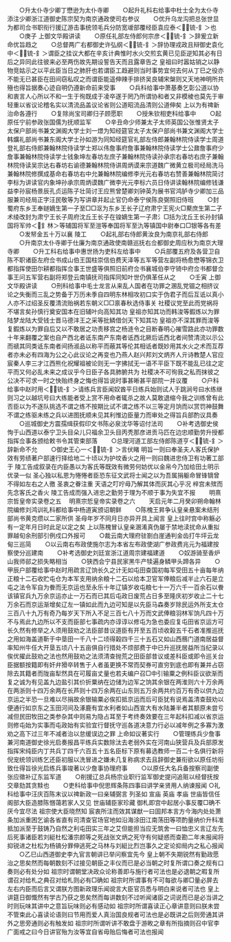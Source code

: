 <!-- { "loadSidebar": true } -->
　　○升太仆寺少卿丁懋逊为太仆寺卿
　　○起升礼科右给事中杜士全为太仆寺添注少卿浙江道御史陈宗契为南京通政使司右参议
　　○优升乌龙沟把总张世显为都司佥书职衔行援辽游击事统领毛兵分防宽叆部覆经臣袁应泰＜锍-釒＞也
　　○庚子  上御文华殿讲读
　　○原任礼部左侍郎何宗彦＜锍-釒＞辞爰立新命优旨趋之
　　○总督两广右都御史许弘纲＜锍-釒＞辞协理戎政且辩御史袁化中＜锍-釒＞谓臣之挂议大都在辛亥计典惟时水火交煎玄黄已见臣逆知其必有日后之异同此往彼来必至两伤故先期设誓告天而且露章告之  皇祖曰时嚣姑销之以静物竞姑示之以平此臣当日之肺肝也若谓臣工趋避则当时事势宜何去何从丁巳之役亦不能无已甚臣在田间窃私叹之而谓臣能遥伸辣手排挤吴良辅宋槃则又天地神明所共殛也得旨据奏心迹自明仍遵新命前来受事
　　○兵科给事中萧基奏乞彰公道以协和衷言人心所以不和一生于徇既成于凌卒遂于罔乃所谓协和者又非模棱也莫先于审轻重以省议论稽名实以清流品盖议论省则公道昭流品清则公道伸矣  上以为有禆新治命各遵行
　　○复除尚宝司卿归子顾愿职
　　○授朱钦相吏科给事中
　　○起原任宁前参政张国儒为抚顺监军
　　○辛丑命少师兼太子太师英国公张惟贤太子太保户部尚书兼文渊阁大学士刘一燝为知经筵官太子太保户部尚书兼文渊阁大学士韩爌礼部尚书兼东阁大学士孙如游为同知经筵官礼部左侍郎兼翰林院侍读学士周道登礼部右侍郎兼翰林院侍读学士郑以伟詹事府詹事兼翰林院侍读学士公鼐詹事府少詹事兼翰林院侍读学士钱象坤左春坊左庶子兼翰林院侍读孙承宗右春坊右庶子兼翰林院侍读吴宗达右春坊右谕德兼翰林院侍讲周炳谟来宗道魏广微黄立极司经局洗马兼翰林院修撰成基命右春坊右中允兼翰林院编修李光元右春坊右赞善兼翰林院简讨李标为讲读官内象坤孙承宗周炳谟魏广微李光元李标六员日侍讲读翰林院编修钱谦益李孙宸杨景辰孔贞运陈子壮简讨王应熊曾楚卿刘钟英为展书官鸿胪寺少卿加三品服兼司经局正字汪民敬等为写讲章并起止官仍命泰宁侯陈良弼照旧侍班
　　○封蜀府东乡王奉鐩嫡生第一子至□□沤为东乡王长子辽府肃宁王宪火□藂庶生第二子术绫改封为肃宁王长子周府沈丘王长子在锽嫡生第一子肃氵□括为沈丘王长孙封镇国将军帅＜釒林＞等辅国将军至溰等奉国将军至氿等镇国中尉奉口□银等各有差
　　○发帑金五十万以襄  陵工
　　○起礼部右侍郎黄汝良为南京礼部右侍郎
　　○升南京太仆寺卿于仕廉为南京通政使南赣巡抚右佥都御史周应秋为南京大理寺卿
　　○升工科右给事中惠世扬为吏科左给事中
　　○兵部覆五府及各营卫自陈不职诸臣左府佥书成山伯王国柱崇信伯费天泽等五军等营左副将杨愈懋等锦衣卫都指挥使田尔耕都指挥佥事王世盛等俱照旧前府佥书襄城伯李守锜中府佥书都督佥事王问五军营右副将郑登云南镇抚司指挥同知叶世仍俱革任从之
　　○壬寅  上御文华殿讲读
　　○刑科给事中毛士龙言从来乱人国者在功罪之溷乱党锢之相挤议论之失衡而三乱之势备于万历未季自四明东林相攻初口实于伪君子而后互诋以真小人亦不过绍圣反覆清流贻祸若东朝义□□禀春秋选侍事关  社稷议党至此而党祸将不堪言矣孙慎行奠安国本在旧辅叶向高知其功  皇祖亦知其功而韩浚等鍜炼以为罪陆梦龙陆大受钱士晋马德沣王之采等批鳞借剑天下知其功  皇祖亦不深其罪而浚等复鍜炼以为罪自后又以不敢居之功责移宫之杨涟令之目断春明心摧雪路此亦功罪数十年来翻覆之案也自产西北者诋东南产东南者诋西北厥后诋西北者间赞清流以示公而禠其同类诋东南者间扬淑品以称平而蔽其等伦其相诋者既妙用其水火之术而互荐者亦未必有四海为公之心此议论之再变也乃燕人赵兴邦刘文炳齐人亓诗教楚人官应宸秦人李三才江西熊化祝耀祖被论则无一字拂拭无一语不平臣下既不能乱已往之定平而又何必乱未来之成议乎今日臣子各具肺腑共为  社稷决不可徇我之私而抹彼之公决不可求一时之快贻终身之悔也得旨说时事甚晰甚平部院一并议覆
　　○户科给事中赵时用＜锍-釒＞请练兵言臣闻奴酋平日练兵始则试人于跳涧号曰水练继则习之以越坑号曰大练能者受上赏不用命者辄杀之故人莫敢退缩今我之训练曾有此否臣以为不逐队挑选不谓之练不按期比试不谓之练不以三等定月饷而以赏罚神鼓舞不谓之练驱未练之兵以进图抚顺未见其利惟边臣量力而审处之得旨兵部酌议具奏
　　○巡城御史方震孺缉获假印文书陈必泉沈华等诏付法司
　　○补考选御史侯恂于山西道以泰宁卫头目朵儿只福余卫头目丙秃那彦进贡马匹在边忠顺勤劳升授都指挥佥事各颁给敕书令其管束部落
　　○总理河道工部左侍郎陈道亨＜锍-釒＞辞新命不允
　　○御史王心一＜锍-釒＞言伏睹  明旨一则曰奉圣夫人客氏保护效有劳绩著户部速行择给地二十顷以为护坟香火之用一则曰魏进忠侍卫有功著工部于  陵工告成叙录在内臣愚以为客氏等既效有微劳何妨优以金帛今乃加给田土明示优录一似  圣心独以私恩为惓惓者臣恐东征文武将士闻之以为吾属捐躯命冒锋镝曾不得如左右之人徼  圣衷之眷注重  天语之叮咛毋乃解其体而灰其心乎况  梓宫未殡而先念客氏之香火  陵工告成而强入进忠之勤劳于理为不顺于事为失宜不报
　　明熹宗哲皇帝实录卷之五
　明熹宗悊皇帝实录卷之六
　　天启元年二月癸卯朔命翰林院编修刘鸿训礼科都给事中杨道寅颁诏朝鲜
　　○陈槐王昇争认皇亲悬案未结刑部尚书黄克缵以二家所供  圣母年岁不同月日亦异开具上闻言  皇上往时宫中称觞必有一定年月日时此足以定之矣  上以陈槐冒认皇亲溷淆真伪屡于禁地渎扰命从重拟罪越旬余刑部引例戍口外报可
　　○裁云南大理府驻劄白崖通判金齿打牛坪云龙甸三巡简
　　○以云南右布政使施尔志为本省左布政使湖广参政费兆元为福建按察使分巡建南
　　○补考选御史刘廷宣浙江道周宗建福建道
　　○奴游骑至香炉山我师郤之损失略相当
　　○狭西会宁县民家黑牛产犊遍身鳞甲头蹄各异
　　○甲辰户部覆给事中赵时用疏言辽饷长久之计无如屯田查国初每军受田五十亩每年纳正粮十二石收贮屯仓为本军支用纳余粮十二石以给本卫官军俸粮后减半止六石是立屯之法令军自为餋而无京运也至永乐十年辽镇岁收屯粮七十一万六千一百余石以餋该镇官兵九万余京运亦止一万石而已其后屯政日废荒占日多至隆庆初岁收止二十七万余石而京运渐增矣辽左一镇如此而九边可知是以先臣马森奏岁除民运外所支太仓三百八十九万有奇乃每岁天下所入不足三百七八十万而文武俸粮羽林军饷凡四十万不与焉此九边所以不支而臣部七事疏内亦谆谆以修屯为急也委应复屯田省京运方可长久然有修举之人须用鼓劝之法臣部昔议道臣有开至五百顷收榖五千石者准推巡抚之用如海盖道靳于中垦田一千八十二顷得榖四千三十五石又如山西鴈门道南居益督率知州牛任大开垦五顷八十五亩俱自行措处不烦部费于中已升巡抚居益所当纪录以俟优擢此鼓劝之法也然用鼓劝之法须清查抛荒之田臣部昔议或差科臣或即令巡关台臣据额按籍即有奸弁猾卒转售于人者虽更换不常而契券可直穷到底也即有兼并占窃除去其籍者而陇亩犁然具在可履亩丈量也若夫编户召□中引输粟之例科臣议欲渐而复之诚为有见盖九边盐引其价折粟纳在边储为边军之饷其余银在两淮则六十万余两在两浙则十四万余两在长芦则十四万余两在山东则五万余两共约百万有奇以供九边京运之半恐一旦难以尽捐故余银输粟必俟扣抵京运而后可臣犹有说焉盖清查鼓劝以便通行如京东之玉田河间及涿鹿有宜水利者如山西宣大有水陆兼半者其额原未尝亏减但民田牧田之类参杂其中则易为隐占耳至于考终奏效要在三年起科扣减以省京运则修屯始为实事而屯政始有实验宜行督抚守巡各道决意力行必以减年例之多寡为激劝之高下过三年不减者治以怠缓误边之罪  上命如议著实行
　　○管理练兵少詹事兼河南道御史徐光启奏报昌平练兵实数除汰去老弱外实在河南山狭营兵及兵部原发指挥宋纯臣内丁共兵丁四千六百五十五名臣标下原有募选教师一百二十名俱行新将倪宠统领训练乞还臣初服以洗冒进之嫌未几复称病求去且辞御史兼衔欲以原任坊衔致仕得旨徐光启练兵事竣著以少詹事协理府事
　　○以原任大名兵备按察司副使张应徵补辽东监军道
　　○削援辽总兵杨宗业职行监军御史提问追赃以经督抚按交章劾其贪黩也
　　○吏科给事中倪思辉条陈四事曰讲学亲贤用人纳谏报闻
○礼科给事中汪庆百陈末议以禆新政一曰亲辅弼言  列圣如  宣庙  英庙  孝庙  世庙皆信任阁部大臣造膝陈悃蔼若家人又见  世庙辅臣家珍藏  御札即宫中起居小事反覆□确不厌今宜尽法  祖宗使大臣晓然知  宸衷所注而效其谋猷一曰固邦本言方今海内处处萧条加派重困乞谕各省直有司清查官场官地如沿海涂田江南荡田等项酌量纳价升科准抵加派至于鼓铸乃自然之利屯田实三年之艾但能担当应无筑舍一曰恤忠义言辽左先后死事诸臣若刘綎杜松潘宗颜等之死战张文炳之死守有何疑惑而查勘二年未报闻将抑锐进之杜松为杨镐分罪伸逃死之马林与刘綎比烈岂事久之定论抑局内之私心报闻
　　○乙巳山西道御史李九官言朝讲已举问察宜先今  皇上朝不失期锐然有勤政愿治之思矣然而每朝数刻不过接见朝臣之丰仪而已是必当朝之时复所谓口奏之规有口奏则必有处分如  祖宗时谓朝堂决政众论称善即与施行者可法也是必退朝之暇复所谓召对给札之典召对给札则必有□确如  祖宗时所谓事有不可每欲与卿□量必屏去左右内臣而后言又谓朕方图新政理乐闻谠言大臣官员悉与明白来说者可法也  皇上讲筵日御慨然有学古乃获之思矣然而每讲数刻不过听闻诸臣之词说而已是必当讲之时则玩味其讲中之意旨玩味则必有感动如  祖宗时所谓喜读正心章讲意则曰朕未尝不管束此心喜读论语则曰节用而爱人真治国良规者可法也是必既讲之后则旁通其讲外之思旁通则必有触发如  祖宗时所谓听讲不敢盘于游畋之章有所指摘则召中官李广面戒之曰今日讲官殆为汝等宜自省毋贻后悔者可法也报闻
